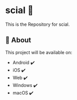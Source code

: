 # scial 🎉

This is the Repository for scial.

## 📃 About

This project will be available on:

- Android ✔️
- iOS ✔️
- Web ✔️
- Windows ✔️
- macOS ✔️